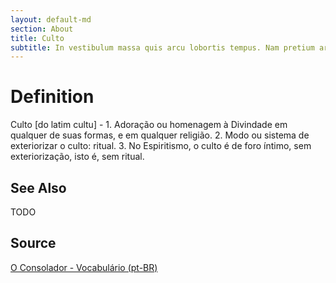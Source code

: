 ```yaml
---
layout: default-md
section: About
title: Culto
subtitle: In vestibulum massa quis arcu lobortis tempus. Nam pretium arcu in odio vulputate luctus.
---
```


# Definition
Culto [do latim cultu] - 1. Adoração ou homenagem à Divindade em qualquer de suas formas, e em qualquer religião. 2. Modo ou sistema de exteriorizar o culto: ritual. 3. No Espiritismo, o culto é de foro íntimo, sem exteriorização, isto é, sem ritual.

## See Also
TODO

## Source
[O Consolador - Vocabulário (pt-BR)](http://www.oconsolador.com.br/linkfixo/vocabulario/principal.html)


